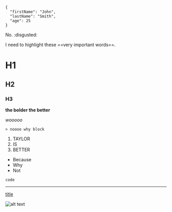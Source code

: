 ```
{
  "firstName": "John",
  "lastName": "Smith",
  "age": 25
}
```

No. :disgusted:

I need to highlight these ==very important words==.

# H1
## H2
### H3

**the bolder the better**

*wooooo*

	> noooo why block

1. TAYLOR
2. IS
3. BETTER

- Because
- Why
- Not

`code`

---

[title](https://www.example.com)

![alt text](image.jpg)